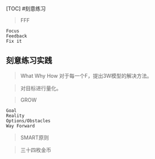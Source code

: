 [TOC]
#刻意练习

> FFF
```
Focus
Feedback
Fix it
```
## 刻意练习实践
> What Why How
对于每一个F，提出3W模型的解决方法。

> 对目标进行量化。


> GROW
```
Goal
Reality
Options/Obstacles
Way Forward
```

> SMART原则


> 三十四枚金币
